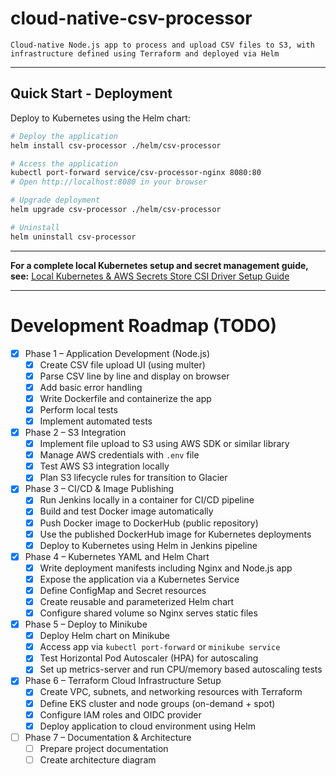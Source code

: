 # cloud-native-csv-processor
    Cloud-native Node.js app to process and upload CSV files to S3, with infrastructure defined using Terraform and deployed via Helm

---

## Quick Start - Deployment

Deploy to Kubernetes using the Helm chart:

```bash
# Deploy the application
helm install csv-processor ./helm/csv-processor

# Access the application
kubectl port-forward service/csv-processor-nginx 8080:80
# Open http://localhost:8080 in your browser

# Upgrade deployment
helm upgrade csv-processor ./helm/csv-processor

# Uninstall
helm uninstall csv-processor
```

---

**For a complete local Kubernetes setup and secret management guide, see:**
[Local Kubernetes & AWS Secrets Store CSI Driver Setup Guide](./LOCAL_K8S_SETUP_GUIDE.md)

---

# Development Roadmap (TODO)

- [X] Phase 1 – Application Development (Node.js)
  - [X] Create CSV file upload UI (using multer)
  - [X] Parse CSV line by line and display on browser
  - [X] Add basic error handling
  - [X] Write Dockerfile and containerize the app
  - [X] Perform local tests
  - [X] Implement automated tests

- [X] Phase 2 – S3 Integration
  - [X] Implement file upload to S3 using AWS SDK or similar library
  - [X] Manage AWS credentials with `.env` file
  - [X] Test AWS S3 integration locally
  - [X] Plan S3 lifecycle rules for transition to Glacier

- [X] Phase 3 – CI/CD & Image Publishing
  - [X] Run Jenkins locally in a container for CI/CD pipeline
  - [X] Build and test Docker image automatically
  - [X] Push Docker image to DockerHub (public repository)
  - [X] Use the published DockerHub image for Kubernetes deployments
  - [X] Deploy to Kubernetes using Helm in Jenkins pipeline

- [X] Phase 4 – Kubernetes YAML and Helm Chart
  - [X] Write deployment manifests including Nginx and Node.js app
  - [X] Expose the application via a Kubernetes Service
  - [X] Define ConfigMap and Secret resources
  - [X] Create reusable and parameterized Helm chart
  - [X] Configure shared volume so Nginx serves static files

- [X] Phase 5 – Deploy to Minikube
  - [X] Deploy Helm chart on Minikube
  - [X] Access app via `kubectl port-forward` or `minikube service`
  - [X] Test Horizontal Pod Autoscaler (HPA) for autoscaling
  - [X] Set up metrics-server and run CPU/memory based autoscaling tests

- [X] Phase 6 – Terraform Cloud Infrastructure Setup
  - [X] Create VPC, subnets, and networking resources with Terraform
  - [X] Define EKS cluster and node groups (on-demand + spot)
  - [X] Configure IAM roles and OIDC provider
  - [X] Deploy application to cloud environment using Helm

- [ ] Phase 7 – Documentation & Architecture
  - [ ] Prepare project documentation
  - [ ] Create architecture diagram
